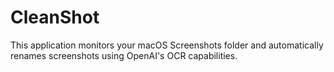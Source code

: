 # CleanShot

This application monitors your macOS Screenshots folder and automatically renames screenshots using OpenAI's OCR capabilities.
